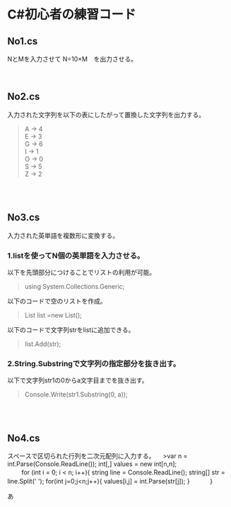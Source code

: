 
# C#初心者の練習コード


## No1.cs  
  NとMを入力させて N÷10×M　を出力させる。  
  </br></br>
  
    
## No2.cs  
  入力された文字列を以下の表にしたがって置換した文字列を出力する。  
  >    A → 4  
      E → 3  
      G → 6  
      I → 1  
      O → 0  
      S → 5  
      Z → 2  
  
  </br></br>
    
## No3.cs  
  入力された英単語を複数形に変換する。  
    
  ### 1.listを使ってN個の英単語を入力させる。  
  以下を先頭部分につけることでリストの利用が可能。  
  >using System.Collections.Generic;  
     
  以下のコードで空のリストを作成。  
  >List<string> list =new List<string>();  
     
  以下のコードで文字列strをlistに追加できる。  
  >list.Add(str);  
  
  ### 2.String.Substringで文字列の指定部分を抜き出す。
   以下で文字列str1の0からa文字目までを抜き出す。　　
   >Console.Write(str1.Substring(0, a));   
   
   </br></br>
    
## No4.cs
  スペースで区切られた行列を二次元配列に入力する。
　>var n = int.Parse(Console.ReadLine());
 int[,] values = new int[n,n];        </br>　　
     for (int i = 0; i < n; i++){
          string line = Console.ReadLine();
          string[] str = line.Split(' ');
          for(int j=0;j<n;j++){
            values[i,j] = int.Parse(str[j]);
          }
  　　　}
     
 あ
  　
 
  
